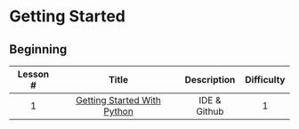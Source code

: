 # Getting Started

## Beginning
|  Lesson #   |              Title              | Description  | Difficulty |
|:-----------:|:-------------------------------:|:------------:|:----------:|
|      1      | [Getting Started With Python](https://github.com/TeamUnsinkable/Documentation/blob/main/Getting%20Started%20With%20Python.md) | IDE & Github |     1      |
